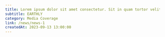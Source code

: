 ```yaml
---
title: Lorem ipsum dolor sit amet consectetur. Sit in quam tortor velit vivamus porttitor eget neque. 2
subtitle: EARTHLY
category: Media Coverage
link: /news/news-1
createdAt: 2023-09-13 13:00:00
---
```

